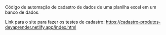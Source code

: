 Código de automação de cadastro de dados de uma planilha excel em um banco de dados.

Link para o site para fazer os testes de cadastro: https://cadastro-produtos-devaprender.netlify.app/index.html
